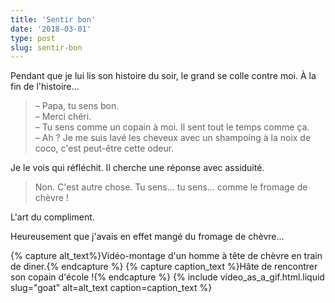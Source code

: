 ```yaml
---
title: 'Sentir bon'
date: '2018-03-01'
type: post
slug: sentir-bon
---
```


Pendant que je lui lis son histoire du soir, le grand se colle contre moi. À la fin de l'histoire…

<!-- more -->

> – Papa, tu sens bon.  
> – Merci chéri.  
> – ‎Tu sens comme un copain à moi. Il sent tout le temps comme ça.  
> – ‎Ah ? Je me suis lavé les cheveux avec un shampoing à la noix de coco, c'est peut-être cette odeur.

Je le vois qui réfléchit. Il cherche une réponse avec assiduité.

> ‎Non. C'est autre chose. Tu sens… tu sens… comme le fromage de chèvre !

L'art du compliment.

Heureusement que j'avais en effet mangé du fromage de chèvre…

{% capture alt_text%}Vidéo-montage d'un homme à tête de chèvre en train de diner.{% endcapture %}
{% capture caption_text %}Hâte de rencontrer son copain d'école !{% endcapture %}
{% include video_as_a_gif.html.liquid
slug="goat"
alt=alt_text
caption=caption_text
%}
